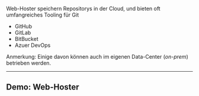 Web-Hoster speichern Repositorys in der Cloud, und bieten oft umfangreiches Tooling für Git

 * GitHub
 * GitLab
 * BitBucket
 * Azuer DevOps

Anmerkung: Einige davon können auch im eigenen Data-Center (*on-prem*) betrieben werden.


---


## Demo: Web-Hoster